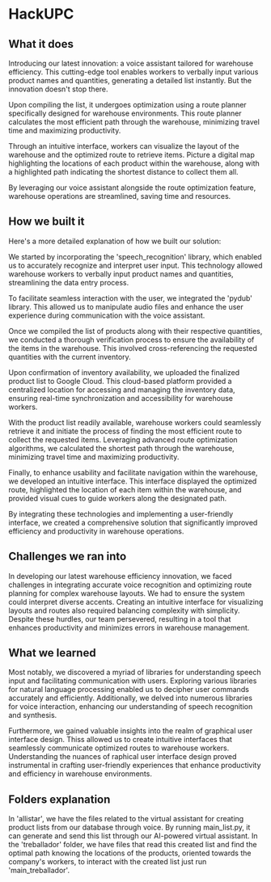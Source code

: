 # HackUPC

## What it does
Introducing our latest innovation: a voice assistant tailored for warehouse efficiency. This cutting-edge tool enables workers to verbally input various product names and quantities, generating a detailed list instantly. But the innovation doesn't stop there.

Upon compiling the list, it undergoes optimization using a route planner specifically designed for warehouse environments. This route planner calculates the most efficient path through the warehouse, minimizing travel time and maximizing productivity.

Through an intuitive interface, workers can visualize the layout of the warehouse and the optimized route to retrieve items. Picture a digital map highlighting the locations of each product within the warehouse, along with a highlighted path indicating the shortest distance to collect them all.

By leveraging our voice assistant alongside the route optimization feature, warehouse operations are streamlined, saving time and resources. 

## How we built it

Here's a more detailed explanation of how we built our solution:

We started by incorporating the 'speech_recognition' library, which enabled us to accurately recognize and interpret user input. This technology allowed warehouse workers to verbally input product names and quantities, streamlining the data entry process.

To facilitate seamless interaction with the user, we integrated the 'pydub' library. This allowed us to manipulate audio files and enhance the user experience during communication with the voice assistant.

Once we compiled the list of products along with their respective quantities, we conducted a thorough verification process to ensure the availability of the items in the warehouse. This involved cross-referencing the requested quantities with the current inventory.

Upon confirmation of inventory availability, we uploaded the finalized product list to Google Cloud. This cloud-based platform provided a centralized location for accessing and managing the inventory data, ensuring real-time synchronization and accessibility for warehouse workers.

With the product list readily available, warehouse workers could seamlessly retrieve it and initiate the process of finding the most efficient route to collect the requested items. Leveraging advanced route optimization algorithms, we calculated the shortest path through the warehouse, minimizing travel time and maximizing productivity.

Finally, to enhance usability and facilitate navigation within the warehouse, we developed an intuitive interface. This interface displayed the optimized route, highlighted the location of each item within the warehouse, and provided visual cues to guide workers along the designated path.

By integrating these technologies and implementing a user-friendly interface, we created a comprehensive solution that significantly improved efficiency and productivity in warehouse operations.

## Challenges we ran into
In developing our latest warehouse efficiency innovation, we faced challenges in integrating accurate voice recognition and optimizing route planning for complex warehouse layouts. We had to ensure the system could interpret diverse accents. Creating an intuitive interface for visualizing layouts and routes also required balancing complexity with simplicity. Despite these hurdles, our team persevered, resulting in a tool that enhances productivity and minimizes errors in warehouse management.

## What we learned
Most notably, we discovered a myriad of libraries for understanding speech input and facilitating communication with users. Exploring various libraries for natural language processing enabled us to decipher user commands accurately and efficiently. Additionally, we delved into numerous libraries for voice interaction, enhancing our understanding of speech recognition and synthesis.

Furthermore, we gained valuable insights into the realm of graphical user interface design. Thiss allowed us to create intuitive interfaces that seamlessly communicate optimized routes to warehouse workers. Understanding the nuances of raphical user interface design proved instrumental in crafting user-friendly experiences that enhance productivity and efficiency in warehouse environments.

## Folders explanation
In 'allistar', we have the files related to the virtual assistant for creating product lists from our database through voice. By running main_list.py, it can generate and send this list through our AI-powered virtual assistant. In the 'treballador' folder, we have files that read this created list and find the optimal path knowing the locations of the products, oriented towards the company's workers, to interact with the created list just run 'main_treballador'.
